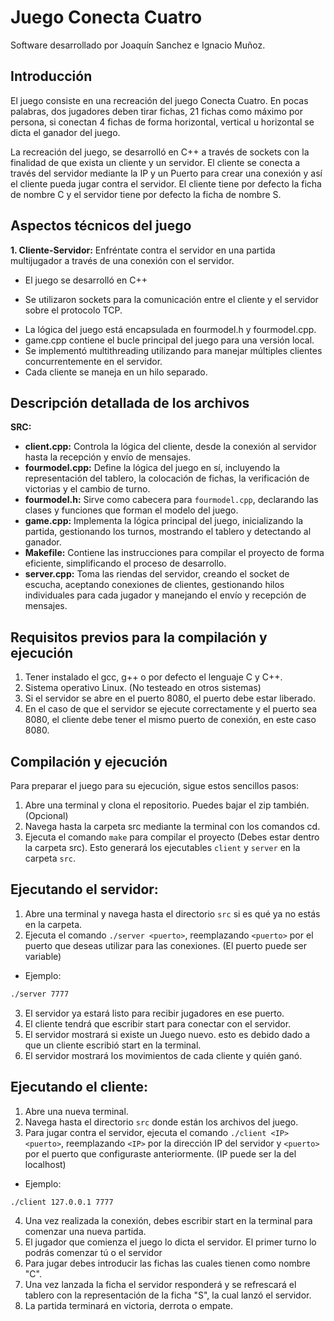 # Juego Conecta Cuatro
Software desarrollado por Joaquín Sanchez e Ignacio Muñoz.

## Introducción

El juego consiste en una recreación del juego Conecta Cuatro. En pocas palabras, dos jugadores deben tirar fichas, 21 fichas como máximo por persona, si conectan 4 fichas de forma horizontal, vertical u horizontal se dicta el ganador del juego.

La recreación del juego, se desarrolló en C++ a través de sockets con la finalidad de que exista un cliente y un servidor. El cliente se conecta a través del servidor mediante la IP y un Puerto para crear una conexión y así el cliente pueda jugar contra el servidor. El cliente tiene por defecto la ficha de nombre C y el servidor tiene por defecto la ficha de nombre S.

## Aspectos técnicos del juego

**1. Cliente-Servidor:** Enfréntate contra el servidor en una partida multijugador a través de una conexión con el servidor.

* El juego se desarrolló en C++
+ Se utilizaron sockets para la comunicación entre el cliente y el servidor sobre el protocolo TCP.
* La lógica del juego está encapsulada en fourmodel.h y fourmodel.cpp.
* game.cpp contiene el bucle principal del juego para una versión local.
* Se implementó multithreading utilizando <thread> para manejar múltiples clientes concurrentemente en el servidor.
* Cada cliente se maneja en un hilo separado.


## Descripción detallada de los archivos

**SRC:**

* **client.cpp:** Controla la lógica del cliente, desde la conexión al servidor hasta la recepción y envío de mensajes.
* **fourmodel.cpp:** Define la lógica del juego en sí, incluyendo la representación del tablero, la colocación de fichas, la verificación de victorias y el cambio de turno.
* **fourmodel.h:** Sirve como cabecera para `fourmodel.cpp`, declarando las clases y funciones que forman el modelo del juego.
* **game.cpp:** Implementa la lógica principal del juego, inicializando la partida, gestionando los turnos, mostrando el tablero y detectando al ganador.
* **Makefile:** Contiene las instrucciones para compilar el proyecto de forma eficiente, simplificando el proceso de desarrollo.
* **server.cpp:** Toma las riendas del servidor, creando el socket de escucha, aceptando conexiones de clientes, gestionando hilos individuales para cada jugador y manejando el envío y recepción de mensajes.

## Requisitos previos para la compilación y ejecución
1. Tener instalado el gcc, g++ o por defecto el lenguaje C y C++.
2. Sistema operativo Linux. (No testeado en otros sistemas)
3. Si el servidor se abre en el puerto 8080, el puerto debe estar liberado.
4. En el caso de que el servidor se ejecute correctamente y el puerto sea 8080, el cliente debe tener el mismo puerto de conexión, en este caso 8080.
## Compilación y ejecución

Para preparar el juego para su ejecución, sigue estos sencillos pasos:

1. Abre una terminal y clona el repositorio. Puedes bajar el zip también. (Opcional)
2. Navega hasta la carpeta src mediante la terminal con los comandos cd.
3. Ejecuta el comando `make` para compilar el proyecto (Debes estar dentro la carpeta src). Esto generará los ejecutables `client` y `server` en la carpeta `src`.

## **Ejecutando el servidor:**

1. Abre una terminal y navega hasta el directorio `src` si es qué ya no estás en la carpeta.
2. Ejecuta el comando `./server <puerto>`, reemplazando `<puerto>` por el puerto que deseas utilizar para las conexiones. (El puerto puede ser variable)
*  Ejemplo: 
```bash
./server 7777
```
3. El servidor ya estará listo para recibir jugadores en ese puerto.
4. El cliente tendrá que escribir start para conectar con el servidor.
5. El servidor mostrará si existe un Juego nuevo. esto es debido dado a que un cliente escribió start en la terminal.
6. El servidor mostrará los movimientos de cada cliente y quién ganó.

## **Ejecutando el cliente:**

1. Abre una nueva terminal.
2. Navega hasta el directorio `src` donde están los archivos del juego.
3. Para jugar contra el servidor, ejecuta el comando `./client <IP> <puerto>`, reemplazando `<IP>` por la dirección IP del servidor y `<puerto>` por el puerto que configuraste anteriormente. (IP puede ser la del localhost)
*  Ejemplo: 
```bash
./client 127.0.0.1 7777
```
4. Una vez realizada la conexión, debes escribir start en la terminal para comenzar una nueva partida.
5. El jugador que comienza el juego lo dicta el servidor. El primer turno lo podrás comenzar tú o el servidor
6. Para jugar debes introducir las fichas las cuales tienen como nombre "C". 
7. Una vez lanzada la ficha el servidor responderá y se refrescará el tablero con la representación de la ficha "S", la cual lanzó el servidor.
8. La partida terminará en victoria, derrota o empate.

